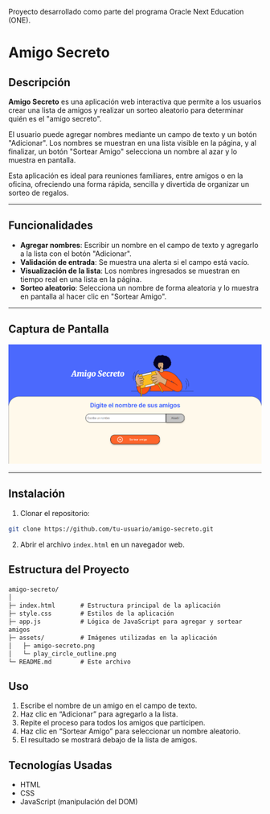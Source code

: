 Proyecto desarrollado como parte del programa Oracle Next Education (ONE).

# Amigo Secreto

## Descripción

**Amigo Secreto** es una aplicación web interactiva que permite a los usuarios crear una lista de amigos y realizar un sorteo aleatorio para determinar quién es el "amigo secreto".  

El usuario puede agregar nombres mediante un campo de texto y un botón "Adicionar". Los nombres se muestran en una lista visible en la página, y al finalizar, un botón "Sortear Amigo" selecciona un nombre al azar y lo muestra en pantalla.  

Esta aplicación es ideal para reuniones familiares, entre amigos o en la oficina, ofreciendo una forma rápida, sencilla y divertida de organizar un sorteo de regalos.

---

## Funcionalidades

- **Agregar nombres**: Escribir un nombre en el campo de texto y agregarlo a la lista con el botón "Adicionar".  
- **Validación de entrada**: Se muestra una alerta si el campo está vacío.  
- **Visualización de la lista**: Los nombres ingresados se muestran en tiempo real en una lista en la página.  
- **Sorteo aleatorio**: Selecciona un nombre de forma aleatoria y lo muestra en pantalla al hacer clic en "Sortear Amigo".  

---

## Captura de Pantalla
![Imagen representativa de Amigo Secreto](assets/Imagen%20representativa%20de%20Amigo%20Secreto.png)

---

## Instalación

1. Clonar el repositorio:
```bash
git clone https://github.com/tu-usuario/amigo-secreto.git
```
2. Abrir el archivo `index.html` en un navegador web.

## Estructura del Proyecto

```text
amigo-secreto/
│
├─ index.html       # Estructura principal de la aplicación
├─ style.css        # Estilos de la aplicación
├─ app.js           # Lógica de JavaScript para agregar y sortear amigos
├─ assets/          # Imágenes utilizadas en la aplicación
│   ├─ amigo-secreto.png
│   └─ play_circle_outline.png
└─ README.md        # Este archivo
```


## Uso

1. Escribe el nombre de un amigo en el campo de texto.
2. Haz clic en “Adicionar” para agregarlo a la lista.
3. Repite el proceso para todos los amigos que participen.
4. Haz clic en “Sortear Amigo” para seleccionar un nombre aleatorio.
5. El resultado se mostrará debajo de la lista de amigos.

## Tecnologías Usadas

- HTML
- CSS
- JavaScript (manipulación del DOM)
